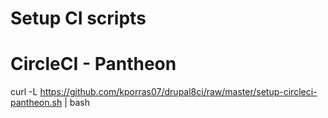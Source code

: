 Setup CI scripts
================

# CircleCI - Pantheon
curl -L https://github.com/kporras07/drupal8ci/raw/master/setup-circleci-pantheon.sh | bash